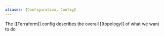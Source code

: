 ```yaml
---
aliases: [Configuration, Config]
---
```


The [[Terraform]] config describes the overall [[topology]] of what we want to do